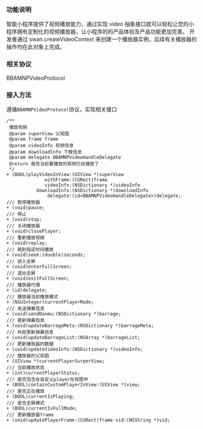 
### 功能说明

智能小程序提供了视频播放能力，通过实现 video 抽象接口就可以轻松让您的小程序拥有定制化的视频播放器，让小程序的的产品体验及产品功能更加完善。
开发者通过 swan.createVideoContext 来创建一个播放器实例，后续有关播放器的操作均在此对象上完成。

### 相关协议
BBAMNPVideoProtocol

### 接入方法
遵循`BBAMNPVideoProtocol`协议，实现相关接口


```
/**
 播放视频
 @param superView 父视图
 @param frame frame
 @param videoInfo 视频信息
 @param downloadInfo 下载信息
 @param delegate BBAMNPVideoHandleDelegate
 @return 是否当前要播放的视频已经播放了
 */
+ (BOOL)playVideoInView:(UIView *)superView
              withFrame:(CGRect)frame
              videoInfo:(NSDictionary *)videoInfo
           downloadInfo:(NSDictionary *)downloadInfo
               delegate:(id<BBAMNPVideoHandleDelegate>)delegate;
/// 暂停播放器
+ (void)pause;
/// 停止
+ (void)stop;
/// 关闭播放器
+ (void)closePlayer;
/// 重新播放视频
+ (void)replay;
/// 跳到指定时间播放
+ (void)seek:(double)seconds;
/// 进入全屏
+ (void)enterFullScreen;
/// 退出全屏
+ (void)exitFullScreen;
/// 播放器代理
+ (id)delegate;
/// 播放器当前播放模式
+ (NSUInteger)currentPlayerMode;
/// 发送弹幕信息
+ (void)sendDanmu:(NSDictionary *)barrage;
/// 更新弹幕信息
+ (void)updateBarrageMeta:(NSDictionary *)barrageMeta;
/// 外部更新弹幕信息
+ (void)updateBarrageList:(NSArray *)barrageList;
/// 更新播放器的数据
+ (void)updateVideoInfo:(NSDictionary *)videoInfo;
/// 播放器的父视图
+ (UIView *)currentPlayerSurperView;
/// 当前播放状态
+ (int)currentPlayerStatus;
/// 是否包含在自定义player在视图中
+ (BOOL)containCustomPlayerInView:(UIView *)view;
/// 是否正在播放
+ (BOOL)currentIsPlaying;
/// 是否全屏模式
+ (BOOL)currentIsFullMode;
/// 更新播放器frame
+ (void)updatePlayerFrame:(CGRect)frame vid:(NSString *)vid;
```











